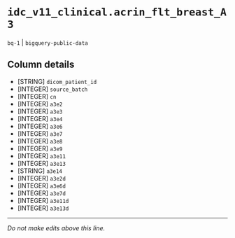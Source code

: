 # `idc_v11_clinical.acrin_flt_breast_A3`
`bq-1` | `bigquery-public-data`

## Column details
* [STRING]    `dicom_patient_id`
* [INTEGER]   `source_batch`
* [INTEGER]   `cn`
* [INTEGER]   `a3e2`
* [INTEGER]   `a3e3`
* [INTEGER]   `a3e4`
* [INTEGER]   `a3e6`
* [INTEGER]   `a3e7`
* [INTEGER]   `a3e8`
* [INTEGER]   `a3e9`
* [INTEGER]   `a3e11`
* [INTEGER]   `a3e13`
* [STRING]    `a3e14`
* [INTEGER]   `a3e2d`
* [INTEGER]   `a3e6d`
* [INTEGER]   `a3e7d`
* [INTEGER]   `a3e11d`
* [INTEGER]   `a3e13d`

-------------------------------------------------------------------------------
*Do not make edits above this line.*

